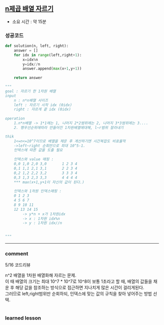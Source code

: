 ## [n제곱 배열 자르기](https://programmers.co.kr/learn/courses/30/lessons/87390?language=python3)
* 소요 시간 : 약 15분

### 성공코드
```python
def solution(n, left, right):
    answer = []
    for idx in range(left,right+1):
        x=idx%n
        y=idx//n
        answer.append(max(x+1,y+1))
    
    return answer

"""
goal : 자르기 한 1차원 배열
input
    n : n*n배열 사이즈
    left : 자르기 시작 idx (0idx)
    right : 자르게 끝 idx (0idx)
    
operation
    1.n*n배열 -> 1*1에는 1, 나머지 2*2범위에는 2, 나머지 3*3범위에는 3....
    2. 행우선순위에따라 만들어진 1차원배열에대해, l~r범위 잘라내기

thik
    1<=n<=10^7이므로 배열을 채운 후 계산하기엔 시간복잡도 비효율적
    ->left~right 순회만으로 최대 10^5-1.
    인덱스에 따른 값을 도출 필요
    
    인덱스와 value 매핑 : 
    0,0 1,0 2,0 3,0       1 2 3 4 
    0,1 1,1 2,1 3,1       2 2 3 4
    0,2 1,2 2,2 3,2       3 3 3 4
    0,3 1,3 2,3 3,3       4 4 4 4
    *** max(x+1,y+1이 자신의 값이 된다.)
    
    인덱스와 1차원 인덱스매핑 :
    0 1 2 3
    4 5 6 7
    8 9 10 11
    12 13 14 15
        -> y*n + x가 1차원idx
        -> x : 1차원 idx%n
        -> y : 1차원 idx//n
    

"""
```


----------------------------------------------------------------------------
### comment 
5/16 코드리뷰    

n^2 배열을 1차원 배열화해 자르는 문제.   
이 때 배열의 크기는 최대 10^7 * 10^7로 10^8이 보통 1초라고 할 때, 배열의 값들을 채운 후 해당 값을 참조하는 방식으로 접근하면 지나치게 많은 시간이 걸리게된다.     
그러므로 left,right범위만 순회하되, 인덱스에 맞는 값의 규칙을 찾아 넣어주는 방법 선택.    

#
#
 ### learned lesson
 


#
#
 
 

